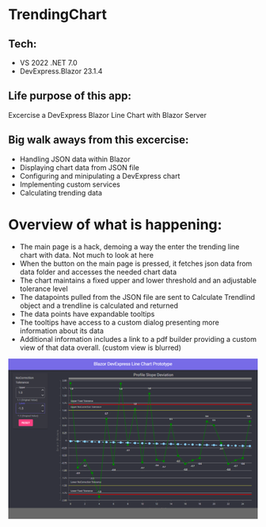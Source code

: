 # TrendingChart


## Tech:
- VS 2022 .NET 7.0
- DevExpress.Blazor 23.1.4

## Life purpose of this app:
Excercise a DevExpress Blazor Line Chart with Blazor Server

## Big walk aways from this excercise:
- Handling JSON data within Blazor
- Displaying chart data from JSON file
- Configuring and minipulating a DevExpress chart
- Implementing custom services
- Calculating trending data

# Overview of what is happening:
- The main page is a hack, demoing a way the enter the trending line chart with data. Not much to look at here
- When the button on the main page is pressed, it fetches json data from data folder and accesses the needed chart data
- The chart maintains a fixed upper and lower threshold and an adjustable tolerance level
- The datapoints pulled from the JSON file are sent to Calculate Trendlind object and a trendline is calculated and returned
- The data points have expandable tooltips
- The tooltips have access to a custom dialog presenting more information about its data
- Additional information includes a link to a pdf builder providing a custom view of that data overall. (custom view is blurred)

![My DevExpress LineChart](https://raw.githubusercontent.com/jbphillips/TrendingChart/master/Screenshot.png)

